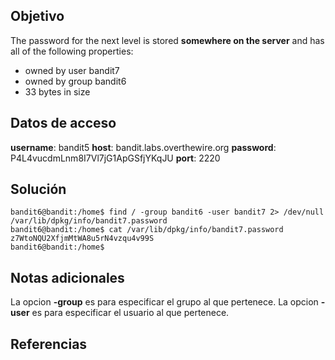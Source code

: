 ## Objetivo

The password for the next level is stored **somewhere on the server** and has all of the following properties:

- owned by user bandit7
- owned by group bandit6
- 33 bytes in size

## Datos de acceso

**username**: bandit5
**host**:  bandit.labs.overthewire.org
**password**: P4L4vucdmLnm8I7Vl7jG1ApGSfjYKqJU
**port**: 2220

## Solución

```
bandit6@bandit:/home$ find / -group bandit6 -user bandit7 2> /dev/null
/var/lib/dpkg/info/bandit7.password
bandit6@bandit:/home$ cat /var/lib/dpkg/info/bandit7.password
z7WtoNQU2XfjmMtWA8u5rN4vzqu4v99S
bandit6@bandit:/home$
```

## Notas adicionales

La opcion **-group** es para especificar el grupo al que pertenece.
La opcion **-user** es para especificar el usuario al que pertenece.

## Referencias